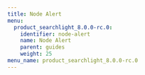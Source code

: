 ```yaml
---
title: Node Alert
menu:
  product_searchlight_8.0.0-rc.0:
    identifier: node-alert
    name: Node Alert
    parent: guides
    weight: 25
menu_name: product_searchlight_8.0.0-rc.0
---
```


